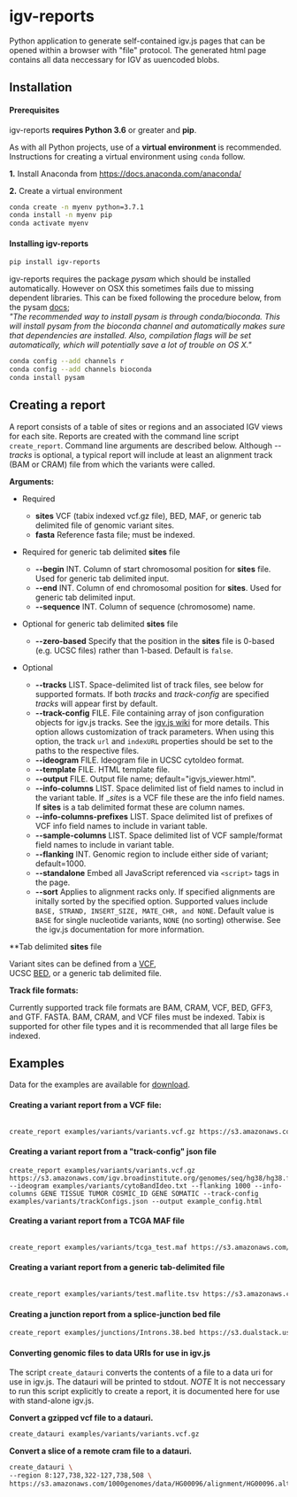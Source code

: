 # igv-reports

Python application to generate self-contained igv.js pages that can be opened within a browser with "file" protocol. 
The generated html page contains all data neccessary for IGV as uuencoded blobs.  

## Installation

#### Prerequisites

igv-reports __requires Python 3.6__ or greater and __pip__.  

As with all Python projects, use of a __virtual environment__ is recommended.
Instructions for creating a virtual environment using ```conda``` follow.

__1.__ Install Anaconda from https://docs.anaconda.com/anaconda/

__2.__ Create a virtual environment

```bash
conda create -n myenv python=3.7.1
conda install -n myenv pip
conda activate myenv
```

#### Installing igv-reports

```bash
pip install igv-reports
```

igv-reports requires the package _pysam_ which should be installed automatically.  However on OSX this sometimes 
fails due to missing dependent libraries.  This can be fixed following the procedure below, from the pysam 
[docs](https://pysam.readthedocs.io/en/latest/installation.html#installation);  
_"The recommended way to install pysam is through conda/bioconda. 
This will install pysam from the bioconda channel and automatically makes sure that dependencies are installed. 
Also, compilation flags will be set automatically, which will potentially save a lot of trouble on OS X."_

```bash
conda config --add channels r
conda config --add channels bioconda
conda install pysam
```

## Creating a report

A report consists of a table of sites or regions and an associated IGV views for each site.  Reports are created with 
the command line script ```create_report```.  Command line arguments are described below.
Although _--tracks_ is optional, a typical report will include at least an alignment track
(BAM or CRAM) file from which the variants were called.  

**Arguments:**
* Required
    * __sites__    VCF (tabix indexed vcf.gz file), BED, MAF, or generic tab delimited file of genomic variant sites.
    * __fasta__   Reference fasta file; must be indexed.
    
* Required for generic tab delimited __sites__ file
    * __--begin__ INT.   Column of start chromosomal position for __sites__ file.  Used for generic tab delimited input.
    * __--end__ INT.  Column of end chromosomal position for __sites__.  Used for generic tab delimited input.
    * __--sequence__ INT.   Column of sequence (chromosome) name.
    
* Optional for generic tab delimited __sites__ file
    * __--zero-based__  Specify that the position in the __sites__ file is 0-based (e.g. UCSC files) rather than 1-based.  Default is ```false```.

* Optional
    * __--tracks__ LIST.  Space-delimited list of track files, see below for supported formats.  If both *tracks* and *track-config* are specified *tracks* will appear first by default.
    * __--track-config__  FILE.  File containing array of json configuration objects for igv.js tracks.  See the [igv.js wiki](https://github.com/igvteam/igv.js/wiki/Tracks-2.0) for more details.  This option allows customization of track parameters.  When using this option, the track ```url``` and ```indexURL``` properties should be set to the paths to the respective files.
    * __--ideogram__ FILE. Ideogram file in UCSC cytoIdeo format.
    * __--template__ FILE. HTML template file.
    * __--output__ FILE. Output file name; default="igvjs_viewer.html".
    * __--info-columns__ LIST. Space delimited list of field names to includ in the variant table.  If __sites_ is a VCF file these are the  info field names.  If __sites__ is a tab delimited format these are column names.
    * __--info-columns-prefixes__ LIST. Space delimited list of prefixes of VCF info field names to include in variant table.
    * __--sample-columns__ LIST. Space delimited list of VCF sample/format field names to include in variant table.
    * __--flanking__ INT. Genomic region to include either side of variant; default=1000.
    * __--standalone__ Embed all JavaScript referenced via ```<script>``` tags in the page.
    * __--sort__ Applies to alignment racks only.  If specified alignments are initally sorted by the specified option. Supported values include  ```BASE, STRAND, INSERT_SIZE, MATE_CHR, and NONE```. Default value is ```BASE``` for single nucleotide variants, ```NONE``` (no sorting) otherwise.  See the igv.js documentation for more information.  
    
**Tab delimited __sites__ file

Variant sites can be defined from a [VCF](https://samtools.github.io/hts-specs/VCFv4.2.pdf),  
UCSC [BED](https://genome.ucsc.edu/FAQ/FAQformat.html#format1), or a generic tab delimited file.   


**Track file formats:**

Currently supported track file formats are BAM, CRAM, VCF, BED, GFF3, and GTF.  FASTA. BAM, CRAM, and VCF  files must 
be indexed.  Tabix is supported for other file types and it is recommended that all large files be indexed.   

## Examples

Data for the examples are available for [download](https://s3.amazonaws.com/igv.org.test/reports/examples.zip).

#### Creating a variant report from a VCF file:  

```bash

create_report examples/variants/variants.vcf.gz https://s3.amazonaws.com/igv.broadinstitute.org/genomes/seq/hg38/hg38.fa --ideogram examples/variants/cytoBandIdeo.txt --flanking 1000 --info-columns GENE TISSUE TUMOR COSMIC_ID GENE SOMATIC --tracks examples/variants/variants.vcf.gz examples/variants/recalibrated.bam examples/variants/refGene.sort.bed.gz --output example1.html

```

#### Creating a variant report from a "track-config" json file

```
create_report examples/variants/variants.vcf.gz https://s3.amazonaws.com/igv.broadinstitute.org/genomes/seq/hg38/hg38.fa --ideogram examples/variants/cytoBandIdeo.txt --flanking 1000 --info-columns GENE TISSUE TUMOR COSMIC_ID GENE SOMATIC --track-config examples/variants/trackConfigs.json --output example_config.html
```


#### Creating a variant report from a TCGA MAF file

```bash

create_report examples/variants/tcga_test.maf https://s3.amazonaws.com/igv.broadinstitute.org/genomes/seq/hg19/hg19.fasta --ideogram examples/variants/cytoBandIdeo.txt --flanking 1000 --info-columns Chromosome Start_position End_position Variant_Classification Variant_Type Reference_Allele Tumor_Seq_Allele1 Tumor_Seq_Allele2 dbSNP_RS --tracks  examples/variants/refGene.sort.bed.gz --output example_maf.html

```

#### Creating a variant report from a generic tab-delimited file

```bash

create_report examples/variants/test.maflite.tsv https://s3.amazonaws.com/igv.broadinstitute.org/genomes/seq/hg19/hg19.fasta --ideogram examples/variants/cytoBandIdeo.txt --flanking 1000 --sequence 1 --begin 2 --end 3 --info-columns chr start end ref_allele alt_allele --tracks examples/variants/refGene.sort.bed.gz --output example_tab.html

```


#### Creating a junction report from a splice-junction bed file

```bash
create_report examples/junctions/Introns.38.bed https://s3.dualstack.us-east-1.amazonaws.com/igv.broadinstitute.org/genomes/seq/hg38/hg38.fa --type junction --ideogram examples/junctions/cytoBandIdeo.txt --output junctions.html --track-config examples/junctions/tracks.json --info-columns TCGA GTEx variant_name --title "Sample A"
```

#### Converting genomic files to data URIs for use in igv.js 

The script ```create_datauri``` converts the contents of a file to a data uri for use in igv.js.   The datauri will be
printed to stdout.  *NOTE* It is not neccessary to run this script explicitly to create a report, it is documented here
for use with stand-alone igv.js.   



**Convert a gzipped vcf file to a datauri.**

```bash
create_datauri examples/variants/variants.vcf.gz

```

**Convert a slice of a remote cram file to a datauri.**

```bash
create_datauri \
--region 8:127,738,322-127,738,508 \
https://s3.amazonaws.com/1000genomes/data/HG00096/alignment/HG00096.alt_bwamem_GRCh38DH.20150718.GBR.low_coverage.cram 
```
